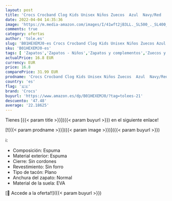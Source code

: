 ```yaml
---
layout: post
title: 'Crocs Crocband Clog Kids Unisex Niños Zuecos  Azul  Navy/Red   27/28 EU'
date: 2022-04-04 14:35:36
image: 'https://m.media-amazon.com/images/I/41wft2jB3LL._SL500_._SL400_.jpg'
comments: true
category: ofertas
author: 'tole.es'
slug: 'B01HEXEMJ0-es Crocs Crocband Clog Kids Unisex Niños Zuecos Azul Navy/Red...'
sku: 'B01HEXEMJ0-es'
tags: [ 'Zapatos','Zapatos - Niños','Zapatos y complementos','Zuecos y mules para niño','crocs','zuecos', ]
actualPrice: 16.8 EUR
currency: EUR
price: 16.8
comparePrice: 31.99 EUR
prodname: 'Crocs Crocband Clog Kids Unisex Niños Zuecos  Azul  Navy/Red   27/28 EU'
country: 'es'
flag: '🇪🇸'
brand: 'Crocs'
buyurl: 'https://www.amazon.es/dp/B01HEXEMJ0/?tag=tolees-21'
descuento: '47.48'
average: '22.18625'
---
```


Tienes [{{< param title >}}]({{< param buyurl >}}) en el siguiente enlace!

[![{{< param prodname >}}]({{< param image >}})]({{< param buyurl >}})

ℹ️:

- Composición: Espuma
- Material exterior: Espuma
- Cierre: Sin cordones
- Revestimiento: Sin forro
- Tipo de tacón: Plano
- Anchura del zapato: Normal
- Material de la suela: EVA

[🛒 Accede a la oferta!!]({{< param buyurl >}})
